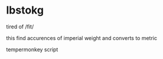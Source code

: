 # lbstokg
tired of /fit/

this find accurences of imperial weight and converts to metric

tempermonkey script
